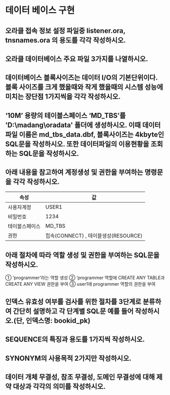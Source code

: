 # 데이터 베이스 구현

## 오라클 접속 정보 설정 파일중 listener.ora, tnsnames.ora 의 용도를 각각 작성하시오.


## 오라클 데이터베이스 주요 파일 3가지를 나열하시오. 

## 데이터베이스 블록사이즈는 데이터 I/O의 기본단위이다. <br> 블록 사이즈를 크게 했을때와 작게 했을때의 시스템 성능에 미치는 장단점 1가지씩을 각각 작성하시오.  

## ‘10M’ 용량의 테이블스페이스 ‘MD_TBS’를 'D:\madang\oradata' 폴더에 생성하시오. 이때 데이터 파일 이름은 md_tbs_data.dbf, 블록사이즈는 4kbyte인 SQL문을 작성하시오. 또한 데이터파일의 이용현황을 조회하는 SQL문을 작성하시오. 

## 아래 내용을 참고하여 계정생성 및 권한을 부여하는 명령문을 각각 작성하시오. 

|속성|값|
|---|---|
|사용자계정 | USER1 |
|비밀번호 | 1234 |
|테이블스페이스 | MD_TBS |
|권한 | 접속(CONNECT) , 테이블생성(RESOURCE) |

  
## 아래 절차에 따라 역할 생성 및 권한을 부여하는 SQL문을 작성하시오.
   ① ‘programmer’라는 역할 생성
   ② ‘programmer 역할에 CREATE ANY TABLE과 CREATE ANY VIEW 권한을 부여
   ③ user1에 programmer 역할의 권한을 부여
         
## 인덱스 유효성 여부를 검사를 위한 절차를 3단계로 분류하여 간단히 설명하고 각 단계별 SQL문 예를 들어 작성하시오.(단, 인덱스명: bookid_pk) 

## SEQUENCE의 특징과 용도를 1가지씩 작성하시오. 

## SYNONYM의 사용목적 2가지만 작성하시오. 

## 데이터 개체 무결성, 참조 무결성, 도메인 무결성에 대해 제약 대상과 각각의 의미를 작성하시오.  